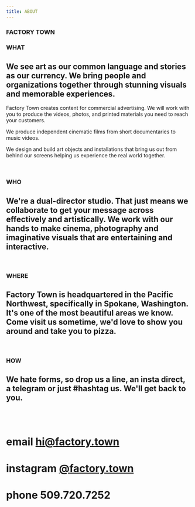```yaml
---
title: ABOUT
---
```


### FACTORY TOWN


### WHAT

## We see art as our common language and stories as our currency. We bring people and organizations together through stunning visuals and memorable experiences. 

Factory Town creates content for commercial advertising. We will work with you to produce the videos, photos, and printed materials you need to reach your customers.

We produce independent cinematic films from short documentaries to music videos. 

We design and build art objects and installations that bring us out from behind our screens helping us experience the real world together.

<BR>

### WHO

## We're a dual-director studio. That just means we collaborate to get your message across effectively and artistically. We work with our hands to make cinema, photography and imaginative visuals that are entertaining and interactive.

<BR>

### WHERE

## Factory Town is headquartered in the Pacific Northwest, specifically in Spokane, Washington. It's one of the most beautiful areas we know. Come visit us sometime, we'd love to show you around and take you to pizza.

<BR>

### HOW

## We hate forms, so drop us a line, an insta direct, a telegram or just #hashtag us. We'll get back to you.

<BR>
<BR>

# email <a href="mailto:hi@factory.town" class="js-no-ajax">hi@factory.town</a>

# instagram [@factory.town](http://instagram.com/factory.town)

# phone 509.720.7252